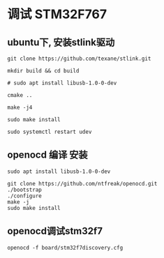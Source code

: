 # 调试 STM32F767

## ubuntu下, 安装stlink驱动

    git clone https://github.com/texane/stlink.git

    mkdir build && cd build

    # sudo apt install libusb-1.0-0-dev

    cmake ..

    make -j4

    sudo make install

    sudo systemctl restart udev

## openocd 编译 安装

    sudo apt install libusb-1.0-0-dev

    git clone https://github.com/ntfreak/openocd.git
    ./bootstrap
    ./configure
    make -j
    sudo make install

## openocd调试stm32f7

    openocd -f board/stm32f7discovery.cfg
